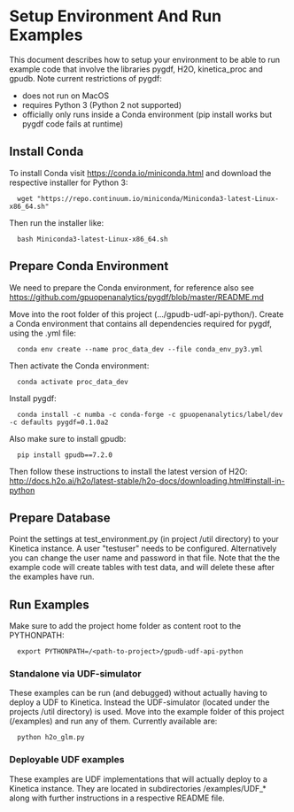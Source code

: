 # Setup Environment And Run Examples #
This document describes how to setup your environment to be able to run example code
that involve the libraries pygdf, H2O, kinetica_proc and gpudb. 
Note current restrictions of pygdf: 
* does not run on MacOS
* requires Python 3 (Python 2 not supported)
* officially only runs inside a Conda environment (pip install works but pygdf code fails at runtime) 

## Install Conda ##
To install Conda visit https://conda.io/miniconda.html and download the respective 
installer for Python 3: 
```
  wget "https://repo.continuum.io/miniconda/Miniconda3-latest-Linux-x86_64.sh"
```

Then run the installer like:
```
  bash Miniconda3-latest-Linux-x86_64.sh
```

## Prepare Conda Environment ##
We need to prepare the Conda environment, for reference also see 
https://github.com/gpuopenanalytics/pygdf/blob/master/README.md

Move into the root folder of this project (.../gpudb-udf-api-python/). Create a Conda
environment that contains all dependencies required for pygdf, using the .yml file:
```
  conda env create --name proc_data_dev --file conda_env_py3.yml
```
Then activate the Conda environment:
```
  conda activate proc_data_dev
```
Install pygdf:
```
  conda install -c numba -c conda-forge -c gpuopenanalytics/label/dev -c defaults pygdf=0.1.0a2
```
Also make sure to install gpudb:
```
  pip install gpudb==7.2.0
```

Then follow these instructions to install the latest version of H2O:
http://docs.h2o.ai/h2o/latest-stable/h2o-docs/downloading.html#install-in-python


## Prepare Database ##
Point the settings at test_environment.py (in project /util directory) to your Kinetica instance. 
A user "testuser" needs to be configured. Alternatively you can change the user name and password 
in that file. Note that the the example code will create tables with test data, and will
delete these after the examples have run. 

## Run Examples ##
Make sure to add the project home folder as content root to the PYTHONPATH:
```
  export PYTHONPATH=/<path-to-project>/gpudb-udf-api-python
```
### Standalone via UDF-simulator ###
These examples can be run (and debugged) without actually having to deploy a UDF to Kinetica. Instead
the UDF-simulator (located under the projects /util directory) is used. 
Move into the example folder of this project (/examples) and run any of them. Currently available are:
```
  python h2o_glm.py
```

### Deployable UDF examples ###
These examples are UDF implementations that will actually deploy to a Kinetica instance.
They are located in subdirectories /examples/UDF_* along with further instructions in a respective README file. 